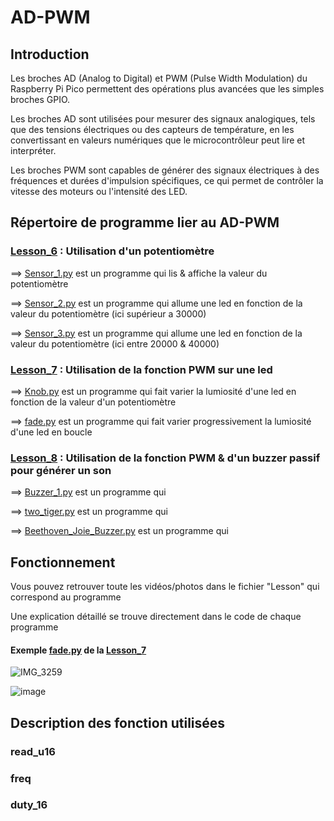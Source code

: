# AD-PWM

## Introduction

Les broches AD (Analog to Digital) et PWM (Pulse Width Modulation) du Raspberry Pi Pico permettent des opérations plus avancées que les simples broches GPIO.

Les broches AD sont utilisées pour mesurer des signaux analogiques, tels que des tensions électriques ou des capteurs de température, en les convertissant en valeurs numériques que le microcontrôleur peut lire et interpréter.

Les broches PWM sont capables de générer des signaux électriques à des fréquences et durées d'impulsion spécifiques, ce qui permet de contrôler la vitesse des moteurs ou l'intensité des LED.

## Répertoire de programme lier au AD-PWM

### [Lesson_6](Lesson_6) : Utilisation d'un potentiomètre

  ==> [Sensor_1.py](Lesson_6/Sensor_1.py) est un programme qui lis & affiche la valeur du potentiomètre
  
  ==> [Sensor_2.py](Lesson_6/Sensor_2.py) est un programme qui allume une led en fonction de la valeur du potentiomètre (ici supérieur a 30000)
  
  ==> [Sensor_3.py](Lesson_6/Sensor_3.py) est un programme qui allume une led en fonction de la valeur du potentiomètre (ici entre 20000 & 40000)
  

### [Lesson_7](Lesson_7) : Utilisation de la fonction PWM sur une led

  ==> [Knob.py](Lesson_7/Knob.py) est un programme qui fait varier la lumiosité d'une led en fonction de la valeur d'un potentiomètre
  
  ==> [fade.py](Lesson_7/fade.py) est un programme qui fait varier progressivement la lumiosité d'une led en boucle

### [Lesson_8](Lesson_8) : Utilisation de la fonction PWM & d'un buzzer passif pour générer un son

  ==> [Buzzer_1.py](Lesson_8/Buzzer_1.py) est un programme qui
  
  ==> [two_tiger.py](Lesson_8/two_tiger.py) est un programme qui
  
  ==> [Beethoven_Joie_Buzzer.py](Lesson_8/Beethoven_Joie_Buzzer.py) est un programme qui
  
  
## Fonctionnement

Vous pouvez retrouver toute les vidéos/photos dans le fichier "Lesson" qui correspond au programme

Une explication détaillé se trouve directement dans le code de chaque programme

#### Exemple [fade.py](Lesson_7/fade.py) de la [Lesson_7](Lesson_7)
![IMG_3259](https://user-images.githubusercontent.com/125505805/224554588-02c6f2c4-70d6-414f-87db-64dfa2886b55.gif)

![image](https://user-images.githubusercontent.com/125505805/224557625-9183961d-847f-4b10-a521-87361036837a.png)


## Description des fonction utilisées

### read_u16

### freq

### duty_16


